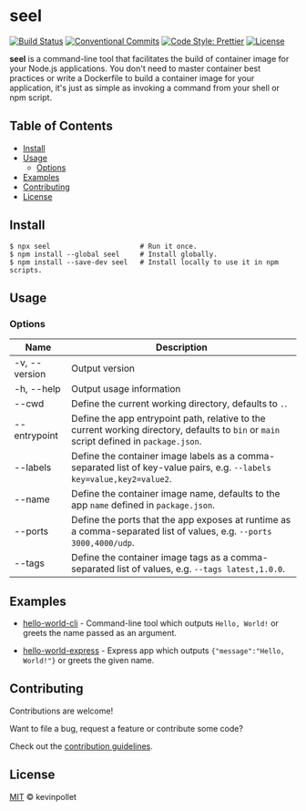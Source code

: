 # seel <!-- omit in toc -->

[![Build Status](https://github.com/kevinpollet/seel/workflows/Build/badge.svg)](https://github.com/kevinpollet/seel/actions)
[![Conventional Commits](https://img.shields.io/badge/Conventional%20Commits-1.0.0-yellow.svg)](https://conventionalcommits.org)
[![Code Style: Prettier](https://img.shields.io/badge/code_style-prettier-ff69b4.svg)](https://github.com/prettier/prettier)
[![License](https://img.shields.io/badge/license-MIT-blue.svg)](./LICENSE.md)

**seel** is a command-line tool that facilitates the build of container image for your Node.js applications. You don't need to master container best practices or write a Dockerfile to build a container image for your application, it's just as simple as invoking a command from your shell or npm script.

## Table of Contents <!-- omit in toc -->

- [Install](#install)
- [Usage](#usage)
  - [Options](#options)
- [Examples](#examples)
- [Contributing](#contributing)
- [License](#license)

## Install

```shell
$ npx seel                      # Run it once.
$ npm install --global seel     # Install globally.
$ npm install --save-dev seel   # Install locally to use it in npm scripts.
```

## Usage

### Options

| Name          | Description                                                                                                                              |
| ------------- | ---------------------------------------------------------------------------------------------------------------------------------------- |
| -v, --version | Output version                                                                                                                           |
| -h, --help    | Output usage information                                                                                                                 |
| --cwd         | Define the current working directory, defaults to `.`.                                                                                   |
| --entrypoint  | Define the app entrypoint path, relative to the current working directory, defaults to `bin` or `main` script defined in `package.json`. |
| --labels      | Define the container image labels as a comma-separated list of key-value pairs, e.g. `--labels key=value,key2=value2`.                   |
| --name        | Define the container image name, defaults to the app `name` defined in `package.json`.                                                   |
| --ports       | Define the ports that the app exposes at runtime as a comma-separated list of values, e.g. `--ports 3000,4000/udp`.                      |
| --tags        | Define the container image tags as a comma-separated list of values, e.g. `--tags latest,1.0.0`.                                         |

## Examples

- [hello-world-cli](./examples/hello-world-cli) - Command-line tool which outputs `Hello, World!` or greets the name passed as an argument.

- [hello-world-express](./examples/hello-world-express) - Express app which outputs `{"message":"Hello, World!"}` or greets the given name.

## Contributing

Contributions are welcome!

Want to file a bug, request a feature or contribute some code?

Check out the [contribution guidelines](./CONTRIBUTING.md).

## License

[MIT](./LICENSE.md) © kevinpollet
